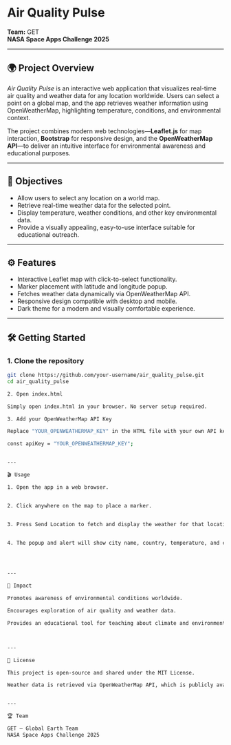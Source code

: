 
# Air Quality Pulse

**Team:** GET  
**NASA Space Apps Challenge 2025**

---

## 🌍 Project Overview

*Air Quality Pulse* is an interactive web application that visualizes real-time air quality and weather data for any location worldwide. Users can select a point on a global map, and the app retrieves weather information using OpenWeatherMap, highlighting temperature, conditions, and environmental context.

The project combines modern web technologies—**Leaflet.js** for map interaction, **Bootstrap** for responsive design, and the **OpenWeatherMap API**—to deliver an intuitive interface for environmental awareness and educational purposes.

---

## 🎯 Objectives

- Allow users to select any location on a world map.  
- Retrieve real-time weather data for the selected point.  
- Display temperature, weather conditions, and other key environmental data.  
- Provide a visually appealing, easy-to-use interface suitable for educational outreach.

---

## ⚙️ Features

- Interactive Leaflet map with click-to-select functionality.  
- Marker placement with latitude and longitude popup.  
- Fetches weather data dynamically via OpenWeatherMap API.  
- Responsive design compatible with desktop and mobile.  
- Dark theme for a modern and visually comfortable experience.


---

## 🛠️ Getting Started

### 1. Clone the repository

```bash
git clone https://github.com/your-username/air_quality_pulse.git
cd air_quality_pulse

2. Open index.html

Simply open index.html in your browser. No server setup required.

3. Add your OpenWeatherMap API Key

Replace "YOUR_OPENWEATHERMAP_KEY" in the HTML file with your own API key:

const apiKey = "YOUR_OPENWEATHERMAP_KEY";


---

🎬 Usage

1. Open the app in a web browser.


2. Click anywhere on the map to place a marker.


3. Press Send Location to fetch and display the weather for that location.


4. The popup and alert will show city name, country, temperature, and conditions.




---

🌱 Impact

Promotes awareness of environmental conditions worldwide.

Encourages exploration of air quality and weather data.

Provides an educational tool for teaching about climate and environmental monitoring.



---

📜 License

This project is open-source and shared under the MIT License.

Weather data is retrieved via OpenWeatherMap API, which is publicly available.


---

🏆 Team

GET – Global Earth Team
NASA Space Apps Challenge 2025

